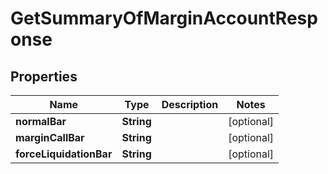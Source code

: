 

# GetSummaryOfMarginAccountResponse


## Properties

| Name | Type | Description | Notes |
|------------ | ------------- | ------------- | -------------|
|**normalBar** | **String** |  |  [optional] |
|**marginCallBar** | **String** |  |  [optional] |
|**forceLiquidationBar** | **String** |  |  [optional] |



